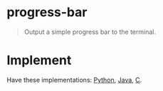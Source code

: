 # progress-bar

> Output a simple progress bar to the terminal.

# Implement

Have these implementations: [Python](./python), [Java](./java), [C](./c).


